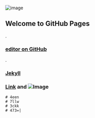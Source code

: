![image](https://user-images.githubusercontent.com/79371323/112052530-785c8900-8b10-11eb-8ff1-dba6891a3fe4.jpeg)
## Welcome to GitHub Pages
.
### [editor on GitHub](https://github.com/Beta-Y3N/JavaScript/edit/gh-pages/index.md)
.
### [Jekyll](https://jekyllrb.com/)
### [Link](url) and ![Image](src)


```
# 4een
# 7llw
# 3ckk
# 473=|
